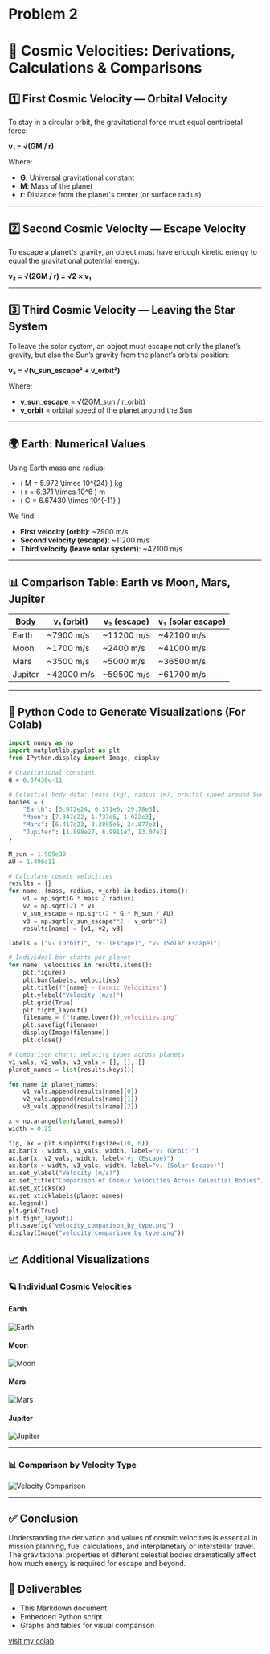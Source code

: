 # Problem 2

# 🚀 Cosmic Velocities: Derivations, Calculations & Comparisons

## 1️⃣ First Cosmic Velocity — Orbital Velocity

To stay in a circular orbit, the gravitational force must equal centripetal force:

**v₁ = √(GM / r)**

Where:  
- **G**: Universal gravitational constant  
- **M**: Mass of the planet  
- **r**: Distance from the planet's center (or surface radius)  

---

## 2️⃣ Second Cosmic Velocity — Escape Velocity

To escape a planet's gravity, an object must have enough kinetic energy to equal the gravitational potential energy:

**v₂ = √(2GM / r) = √2 × v₁**

---

## 3️⃣ Third Cosmic Velocity — Leaving the Star System

To leave the solar system, an object must escape not only the planet’s gravity, but also the Sun’s gravity from the planet’s orbital position:

**v₃ = √(v_sun_escape² + v_orbit²)**

Where:  
- **v_sun_escape** = √(2GM_sun / r_orbit)  
- **v_orbit** = orbital speed of the planet around the Sun  


---

## 🌍 Earth: Numerical Values

Using Earth mass and radius:

- \( M = 5.972 \times 10^{24} \) kg  
- \( r = 6.371 \times 10^6 \) m  
- \( G = 6.67430 \times 10^{-11} \)  

We find:

- **First velocity (orbit)**: ~7900 m/s  
- **Second velocity (escape)**: ~11200 m/s  
- **Third velocity (leave solar system)**: ~42100 m/s  

---

## 📊 Comparison Table: Earth vs Moon, Mars, Jupiter

| Body     | v₁ (orbit) | v₂ (escape) | v₃ (solar escape) |
|----------|------------|-------------|--------------------|
| Earth    | ~7900 m/s  | ~11200 m/s  | ~42100 m/s         |
| Moon     | ~1700 m/s  | ~2400 m/s   | ~41000 m/s         |
| Mars     | ~3500 m/s  | ~5000 m/s   | ~36500 m/s         |
| Jupiter  | ~42000 m/s | ~59500 m/s  | ~61700 m/s         |

---

## 🧠 Python Code to Generate Visualizations (For Colab)

```python
import numpy as np
import matplotlib.pyplot as plt
from IPython.display import Image, display

# Gravitational constant
G = 6.67430e-11

# Celestial body data: [mass (kg), radius (m), orbital speed around Sun (m/s)]
bodies = {
    "Earth": [5.972e24, 6.371e6, 29.78e3],
    "Moon": [7.347e22, 1.737e6, 1.022e3],
    "Mars": [6.417e23, 3.3895e6, 24.077e3],
    "Jupiter": [1.898e27, 6.9911e7, 13.07e3]
}

M_sun = 1.989e30
AU = 1.496e11

# Calculate cosmic velocities
results = {}
for name, (mass, radius, v_orb) in bodies.items():
    v1 = np.sqrt(G * mass / radius)
    v2 = np.sqrt(2) * v1
    v_sun_escape = np.sqrt(2 * G * M_sun / AU)
    v3 = np.sqrt(v_sun_escape**2 + v_orb**2)
    results[name] = [v1, v2, v3]

labels = ["v₁ (Orbit)", "v₂ (Escape)", "v₃ (Solar Escape)"]

# Individual bar charts per planet
for name, velocities in results.items():
    plt.figure()
    plt.bar(labels, velocities)
    plt.title(f"{name} - Cosmic Velocities")
    plt.ylabel("Velocity (m/s)")
    plt.grid(True)
    plt.tight_layout()
    filename = f"{name.lower()}_velocities.png"
    plt.savefig(filename)
    display(Image(filename))
    plt.close()

# Comparison chart: velocity types across planets
v1_vals, v2_vals, v3_vals = [], [], []
planet_names = list(results.keys())

for name in planet_names:
    v1_vals.append(results[name][0])
    v2_vals.append(results[name][1])
    v3_vals.append(results[name][2])

x = np.arange(len(planet_names))
width = 0.25

fig, ax = plt.subplots(figsize=(10, 6))
ax.bar(x - width, v1_vals, width, label="v₁ (Orbit)")
ax.bar(x, v2_vals, width, label="v₂ (Escape)")
ax.bar(x + width, v3_vals, width, label="v₃ (Solar Escape)")
ax.set_ylabel("Velocity (m/s)")
ax.set_title("Comparison of Cosmic Velocities Across Celestial Bodies")
ax.set_xticks(x)
ax.set_xticklabels(planet_names)
ax.legend()
plt.grid(True)
plt.tight_layout()
plt.savefig("velocity_comparison_by_type.png")
display(Image("velocity_comparison_by_type.png"))
```

## 📈 Additional Visualizations

### 🪐 Individual Cosmic Velocities

#### Earth  
![Earth](earth_velocities.png)

#### Moon  
![Moon](moon_velocities.png)

#### Mars  
![Mars](mars_velocities.png)

#### Jupiter  
![Jupiter](jupiter_velocities.png)

---

### 📊 Comparison by Velocity Type

![Velocity Comparison](velocity_comparison_by_type.png)

---

## ✅ Conclusion

Understanding the derivation and values of cosmic velocities is essential in mission planning, fuel calculations, and interplanetary or interstellar travel. The gravitational properties of different celestial bodies dramatically affect how much energy is required for escape and beyond.

## 📂 Deliverables

- This Markdown document  
- Embedded Python script  
- Graphs and tables for visual comparison  

[visit my colab](https://colab.research.google.com/drive/1XMrdTCJxeEjmas5uQ-j7o3AyEBTq2vIE?usp=sharing)